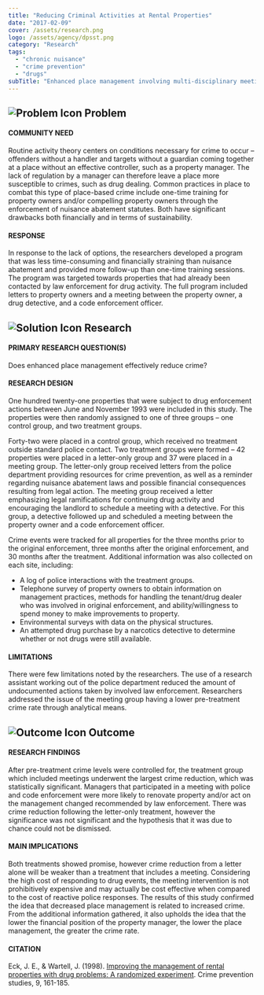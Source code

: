 ```yaml
---
title: "Reducing Criminal Activities at Rental Properties"
date: "2017-02-09"
cover: /assets/research.png
logo: /assets/agency/dpsst.png
category: "Research"
tags:
  - "chronic nuisance"
  - "crime prevention"
  - "drugs"
subTitle: "Enhanced place management involving multi-disciplinary meetings with property owners was associated with increased target hardening leading to crime reductions."
---
```


## ![Problem Icon](https://github.com/google/material-design-icons/raw/master/alert/1x_web/ic_error_outline_black_48dp.png "Problem") Problem

#### COMMUNITY NEED

Routine activity theory centers on conditions necessary for crime to occur – offenders without a handler and targets without a guardian coming together at a place without an effective controller, such as a property manager. The lack of regulation by a manager can therefore leave a place more susceptible to crimes, such as drug dealing. Common practices in place to combat this type of place-based crime include one-time training for property owners and/or compelling property owners through the enforcement of nuisance abatement statutes. Both have significant drawbacks both financially and in terms of sustainability.

#### RESPONSE

In response to the lack of options, the researchers developed a program that was less time-consuming and financially straining than nuisance abatement and provided more follow-up than one-time training sessions. The program was targeted towards properties that had already been contacted by law enforcement for drug activity. The full program included letters to property owners and a meeting between the property owner, a drug detective, and a code enforcement officer.

## ![Solution Icon](https://github.com/google/material-design-icons/raw/master/action/1x_web/ic_lightbulb_outline_black_48dp.png "Solution") Research

#### PRIMARY RESEARCH QUESTION(S)

Does enhanced place management effectively reduce crime?

#### RESEARCH DESIGN

One hundred twenty-one properties that were subject to drug enforcement actions between June and November 1993 were included in this study. The properties were then randomly assigned to one of three groups – one control group, and two treatment groups.

Forty-two were placed in a control group, which received no treatment outside standard police contact. Two treatment groups were formed – 42 properties were placed in a letter-only group and 37 were placed in a meeting group. The letter-only group received letters from the police department providing resources for crime prevention, as well as a reminder regarding nuisance abatement laws and possible financial consequences resulting from legal action. The meeting group received a letter emphasizing legal ramifications for continuing drug activity and encouraging the landlord to schedule a meeting with a detective. For this group, a detective followed up and scheduled a meeting between the property owner and a code enforcement officer.

Crime events were tracked for all properties for the three months prior to the original enforcement, three months after the original enforcement, and 30 months after the treatment. Additional information was also collected on each site, including:

* A log of police interactions with the treatment groups.
* Telephone survey of property owners to obtain information on management practices, methods for handling the tenant/drug dealer who was
involved in original enforcement, and ability/willingness to spend money to make improvements to property.
* Environmental surveys with data on the physical structures.
* An attempted drug purchase by a narcotics detective to determine whether or not drugs were still available.

#### LIMITATIONS

There were few limitations noted by the researchers. The use of a research assistant working out of the police department reduced the amount of undocumented actions taken by involved law enforcement. Researchers addressed the issue of the meeting group having a lower pre-treatment crime rate through analytical means.

## ![Outcome Icon](https://github.com/google/material-design-icons/raw/master/action/1x_web/ic_view_list_black_48dp.png "Outcome") Outcome

#### RESEARCH FINDINGS

After pre-treatment crime levels were controlled for, the treatment group which included meetings underwent the largest crime reduction, which was statistically significant. Managers that participated in a meeting with police and code enforcement were more likely to renovate property and/or act on the management changed recommended by law enforcement. There was crime reduction following the letter-only treatment, however the significance was not significant and the hypothesis that it was due to chance could not be dismissed.

#### MAIN IMPLICATIONS

Both treatments showed promise, however crime reduction from a letter alone will be weaker than a treatment that includes a meeting. Considering the high cost of responding to drug events, the meeting intervention is not prohibitively expensive and may actually be cost effective when compared to the cost of reactive police responses. The results of this study confirmed the idea that decreased place management is related to increased crime. From the additional information gathered, it also upholds the idea that the lower the financial position of the property manager, the lower the place management, the greater the crime rate.

#### CITATION

Eck, J. E., & Wartell, J. (1998). [Improving the management of rental properties with drug problems: A randomized experiment](https://www.researchgate.net/publication/246438955_Improving_the_management_of_rental_properties_with_drug_problems_A_randomized_experiment). Crime prevention studies, 9, 161-185.
